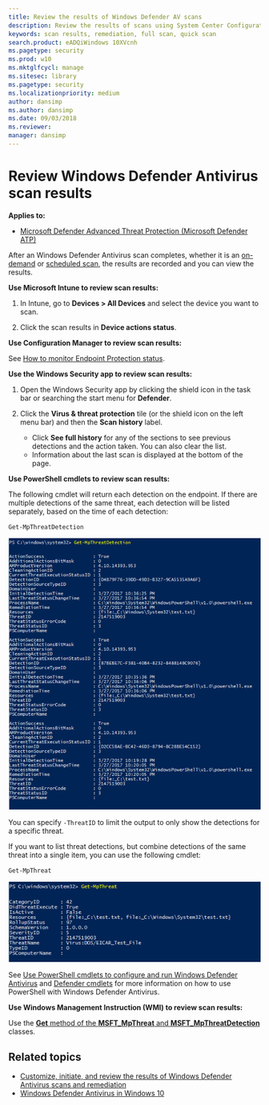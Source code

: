 ```yaml
---
title: Review the results of Windows Defender AV scans 
description: Review the results of scans using System Center Configuration Manager, Microsoft Intune, or the Windows Security app
keywords: scan results, remediation, full scan, quick scan
search.product: eADQiWindows 10XVcnh
ms.pagetype: security
ms.prod: w10
ms.mktglfcycl: manage
ms.sitesec: library
ms.pagetype: security
ms.localizationpriority: medium
author: dansimp
ms.author: dansimp
ms.date: 09/03/2018
ms.reviewer: 
manager: dansimp
---
```


# Review Windows Defender Antivirus scan results

**Applies to:**

- [Microsoft Defender Advanced Threat Protection (Microsoft Defender ATP)](https://go.microsoft.com/fwlink/p/?linkid=2069559)

After an Windows Defender Antivirus scan completes, whether it is an [on-demand](run-scan-windows-defender-antivirus.md) or [scheduled scan](scheduled-catch-up-scans-windows-defender-antivirus.md), the results are recorded and you can view the results. 


**Use Microsoft Intune to review scan results:**

1. In Intune, go to **Devices > All Devices** and select the device you want to scan.

2. Click the scan results in **Device actions status**.

**Use Configuration Manager to review scan results:**

See [How to monitor Endpoint Protection status](https://docs.microsoft.com/sccm/protect/deploy-use/monitor-endpoint-protection).


**Use the Windows Security app to review scan results:**

1. Open the Windows Security app by clicking the shield icon in the task bar or searching the start menu for **Defender**.

2. Click the **Virus & threat protection** tile (or the shield icon on the left menu bar) and then the **Scan history** label.

    - Click **See full history** for any of the sections to see previous detections and the action taken. You can also clear the list.
    - Information about the last scan is displayed at the bottom of the page.




**Use PowerShell cmdlets to review scan results:**

The following cmdlet will return each detection on the endpoint. If there are multiple detections of the same threat, each detection will be listed separately, based on the time of each detection:

```PowerShell
Get-MpThreatDetection
```

![IMAGEALT](images/defender/wdav-get-mpthreatdetection.png)

You can specify `-ThreatID` to limit the output to only show the detections for a specific threat.

If you want to list threat detections, but combine detections of the same threat into a single item, you can use the following cmdlet:

```PowerShell
Get-MpThreat
```

![IMAGEALT](images/defender/wdav-get-mpthreat.png)

See [Use PowerShell cmdlets to configure and run Windows Defender Antivirus](use-powershell-cmdlets-windows-defender-antivirus.md) and [Defender cmdlets](https://technet.microsoft.com/itpro/powershell/windows/defender/index) for more information on how to use PowerShell with Windows Defender Antivirus.

**Use Windows Management Instruction (WMI) to review scan results:**

Use the [**Get** method of the **MSFT_MpThreat** and **MSFT_MpThreatDetection**](https://msdn.microsoft.com/library/dn439477(v=vs.85).aspx) classes.





## Related topics

- [Customize, initiate, and review the results of Windows Defender Antivirus scans and remediation](customize-run-review-remediate-scans-windows-defender-antivirus.md)
- [Windows Defender Antivirus in Windows 10](windows-defender-antivirus-in-windows-10.md)
